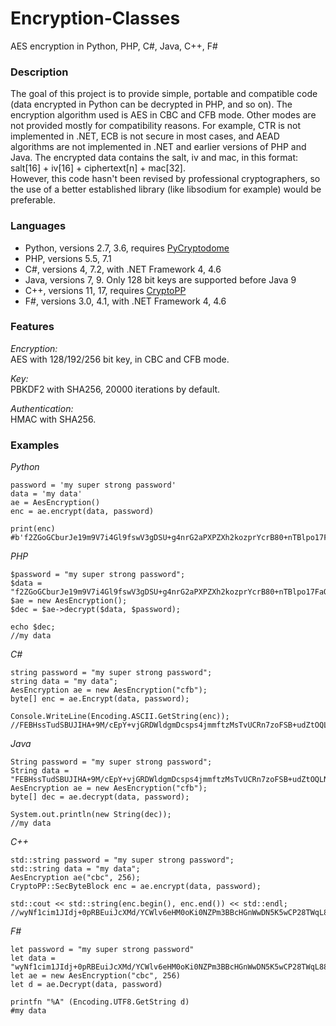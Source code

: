 # Encryption-Classes
AES encryption in Python, PHP, C#, Java, C++, F#

### Description  
The goal of this project is to provide simple, portable and compatible code (data encrypted in Python can be decrypted in PHP, and so on). The encryption algorithm used is AES in CBC and CFB mode. Other modes are not provided mostly for compatibility reasons. For example, CTR is not implemented in .NET, ECB is not secure in most cases, and AEAD algorithms are not implemented in .NET and earlier versions of PHP and Java. The encrypted data contains the salt, iv and mac, in this format: salt[16] + iv[16] + ciphertext[n] + mac[32].   
However, this code hasn't been revised by professional cryptographers, so the use of a better established library (like libsodium for example) would be preferable.

### Languages  
 - Python, versions 2.7, 3.6, requires [PyCryptodome](https://www.pycryptodome.org/en/latest/index.html)
 - PHP, versions 5.5, 7.1
 - C#, versions 4, 7.2, with .NET Framework 4, 4.6
 - Java, versions 7, 9. Only 128 bit keys are supported before Java 9
 - C++, versions 11, 17, requires [CryptoPP](https://www.cryptopp.com/)
 - F#, versions 3.0, 4.1, with .NET Framework 4, 4.6
 
 ### Features  
_Encryption:_  
AES with 128/192/256 bit key, in CBC and CFB mode.  

_Key:_  
PBKDF2 with SHA256, 20000 iterations by default.  

_Authentication:_  
HMAC with SHA256.

### Examples
_Python_
```
password = 'my super strong password'
data = 'my data'
ae = AesEncryption()
enc = ae.encrypt(data, password)

print(enc)
#b'f2ZGoGCburJe19m9V7i4Gl9fswV3gDSU+g4nrG2aPXPZXh2kozprYcrB80+nTBlpo17FaOEwMlVfThCtdvN/CtGc5mLAmvhuxKNSAg2pBow='
```

_PHP_
```
$password = "my super strong password";
$data = "f2ZGoGCburJe19m9V7i4Gl9fswV3gDSU+g4nrG2aPXPZXh2kozprYcrB80+nTBlpo17FaOEwMlVfThCtdvN/CtGc5mLAmvhuxKNSAg2pBow=";
$ae = new AesEncryption();
$dec = $ae->decrypt($data, $password);

echo $dec;
//my data
```

_C#_
```
string password = "my super strong password";
string data = "my data";
AesEncryption ae = new AesEncryption("cfb");
byte[] enc = ae.Encrypt(data, password);

Console.WriteLine(Encoding.ASCII.GetString(enc));
//FEBHssTudSBUJIHA+9M/cEpY+vjGRDWldgmDcsps4jmmftzMsTvUCRn7zoFSB+udZtOQLNPZKSu7YxdPE11cHGIiihcEMvQ=
```

_Java_
```
String password = "my super strong password";
String data = "FEBHssTudSBUJIHA+9M/cEpY+vjGRDWldgmDcsps4jmmftzMsTvUCRn7zoFSB+udZtOQLNPZKSu7YxdPE11cHGIiihcEMvQ=";
AesEncryption ae = new AesEncryption("cfb");
byte[] dec = ae.decrypt(data, password);

System.out.println(new String(dec));
//my data
```

_C++_
```
std::string password = "my super strong password";
std::string data = "my data";
AesEncryption ae("cbc", 256);
CryptoPP::SecByteBlock enc = ae.encrypt(data, password);

std::cout << std::string(enc.begin(), enc.end()) << std::endl;
//wyNf1cim1JIdj+0pRBEuiJcXMd/YCWlv6eHM0oKi0NZPm3BBcHGnWwDN5K5wCP28TWqL885woQOlXOlLrj67O+ZrbS0O38ky/pf0/vNyAo4=
```

_F#_
```
let password = "my super strong password"
let data = "wyNf1cim1JIdj+0pRBEuiJcXMd/YCWlv6eHM0oKi0NZPm3BBcHGnWwDN5K5wCP28TWqL885woQOlXOlLrj67O+ZrbS0O38ky/pf0/vNyAo4="
let ae = new AesEncryption("cbc", 256)
let d = ae.Decrypt(data, password)

printfn "%A" (Encoding.UTF8.GetString d)
#my data
```
